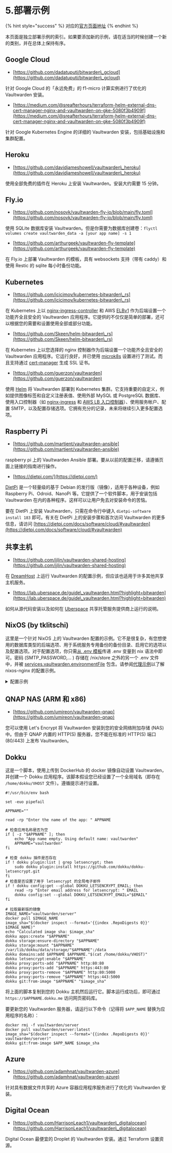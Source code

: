 # 5.部署示例

{% hint style="success" %}
对应的[官方页面地址](https://github.com/dani-garcia/vaultwarden/wiki/Deployment-examples)
{% endhint %}

本页面是独立部署示例的索引。如果要添加新的示例，请在适当的时候创建一个新的类别，并在总体上保持有序。

## Google Cloud

* [https://github.com/dadatuputi/bitwarden\_gcloud](https://github.com/dadatuputi/bitwarden\_gcloud)

针对 Google Cloud 的「永远免费」的 f1-micro 计算实例进行了优化的 Vaultwarden 安装。

* [https://medium.com/@sreafterhours/terraform-helm-external-dns-cert-manager-nginx-and-vaultwarden-on-gke-5080f3b4909f](https://medium.com/@sreafterhours/terraform-helm-external-dns-cert-manager-nginx-and-vaultwarden-on-gke-5080f3b4909f)

针对 Google Kubernetes Engine 的详细的 Vaultwarden 安装，包括基础设施和集群配置。

## Heroku

* [https://github.com/davidjameshowell/vaultwarden\_heroku](https://github.com/davidjameshowell/vaultwarden\_heroku)

使用全部免费的插件在 Heroku 上安装 Vaultwarden。安装大约需要 15 分钟。

## Fly.io

* [https://github.com/nosovk/vaultwarden-fly-io/blob/main/fly.toml](https://github.com/nosovk/vaultwarden-fly-io/blob/main/fly.toml)

使用 SQLite 数据库安装 Vaultwarden。但是你需要为数据库创建卷：`flyctl volumes create vaultwarden_data -a [your app name] -s 1`

* [https://github.com/arthurgeek/vaultwarden-fly-template](https://github.com/arthurgeek/vaultwarden-fly-template)

在 Fly.io 上部署 Vaultwarden 的模板，具有 websockets 支持（带有 caddy）和使用 Restic 的 sqlite 每小时备份功能。

## Kubernetes

* [https://github.com/icicimov/kubernetes-bitwarden\_rs](https://github.com/icicimov/kubernetes-bitwarden\_rs)

在 Kubernetes 上以 [nginx-ingress-controller](https://github.com/kubernetes/ingress-nginx) 和 AWS [ELBv1](https://aws.amazon.com/elasticloadbalancing/features/#Details\_for\_Elastic\_Load\_Balancing\_Products) 作为后端设置一个功能齐全且安全的 Vaultwarden 应用程序。它提供的不仅仅是简单的部署，还可以根据您的需要和设置使用全部或部分功能。

* [https://github.com/Skeen/helm-bitwarden\_rs](https://github.com/Skeen/helm-bitwarden\_rs)

在 Kubernetes 上以您选择的 nginx 控制器作为后端设置一个功能齐全且安全的 Vaultwarden 应用程序。它运行良好，并已使用 [microk8s](https://microk8s.io/) 设置进行了测试。而且支持通过 [cert-manager](https://github.com/jetstack/cert-manager) 生成 SSL 证书。

* [https://github.com/guerzon/vaultwarden](https://github.com/guerzon/vaultwarden)

使用 [Helm](https://helm.sh/zh/docs/) 将 Vaultwarden 部署到 Kubernetes 集群。它支持重要的自定义，例如提供图像标签和自定义注册表值、使用​​外部 MySQL 或 PostgreSQL 数据库、使用入口控制器（如 [nginx-ingress](https://kubernetes.github.io/ingress-nginx/deploy/) 和 [AWS LB 入口控制器](https://kubernetes-sigs.github.io/aws-load-balancer-controller/v2.4/deploy/installation/)）、使用服务帐户、配置 SMTP，以及配置存储选项。它拥有充分的记录，未来将继续引入更多配置选项。

## Raspberry Pi

* [https://github.com/martient/vaultwarden-ansible](https://github.com/martient/vaultwarden-ansible)

raspberry pi 上的 Vaultwarden Ansible 部署。要从以前的配置迁移，请遵循页面上链接的指南进行操作。

* [https://dietpi.com/](https://dietpi.com/)

[DietPi](https://dietpi.com/) 是一个轻量级的基于 Debian 的发行版（镜像），适用于各种设备，例如 Raspberry Pi、Odroid、NanoPi 等。它提供了一个软件脚本，用于安装包括 Vaultwarden 在内的各种程序。这样可以让用户免去对安装命令的苦恼。

要在 DietPi 上安装 Vaultwarden，只需在命令行中键入 `dietpi-software install 183` 即可。有关在 DietPi 上的安装步骤和首次访问 Vaultwarden 的更多信息，请访问 [https://dietpi.com/docs/software/cloud/#vaultwarden](https://dietpi.com/docs/software/cloud/#vaultwarden)

## 共享主机 <a href="#shared-hosting" id="shared-hosting"></a>

* [https://github.com/jjlin/vaultwarden-shared-hosting](https://github.com/jjlin/vaultwarden-shared-hosting)

在 [DreamHost](https://www.dreamhost.com/) 上运行 Vaultwarden 的配置示例，但应该也适用于许多其他共享主机服务。

* [https://lab.uberspace.de/guide\_vaultwarden.html?highlight=bitwarden](https://lab.uberspace.de/guide\_vaultwarden.html?highlight=bitwarden)

如何从源代码安装以及如何在 [Uberspace](https://uberspace.de/en/) 共享托管服务提供商上运行的说明。

## NixOS (by tklitschi)

这里是一个针对 NixOS 上的 Vaultwarden 配置的示例。它不是很复杂，有您想使用的数据库类型的后端选项、用于系统服务专用备份的备份目录、启用它的选项以及配置选项。对于配置选项，你只需[从 .env 模板](https://github.com/dani-garcia/bitwarden\_rs/blob/1.13.1/.env.template)传递 .env 变量到 nix 语法中即可。密码 (SMTP\_PASSWORD,... ) 存储在 /nix/store 之外的另一个 .env 文件中，并被 [services.vaultwarden.environmentFile](https://search.nixos.org/options?channel=21.11\&show=services.vaultwarden.environmentFile\&from=0\&size=50\&sort=relevance\&type=packages\&query=vaultw) 包含。请参阅[代理示例](proxy-examples.md)以了解 nixos-nginx 的配置示例。

<details>

<summary>配置示例</summary>

```yaml
{ pkgs, ... }:
{
  services.bitwarden_rs = {
    enable = true;
    backupDir = "/mnt/bitwarden";
    config = {
      WEB_VAULT_FOLDER = "${pkgs.bitwarden_rs-vault}/share/bitwarden_rs/vault";
      WEB_VAULT_ENABLED = true;
      LOG_FILE = "/var/log/bitwarden";
      WEBSOCKET_ENABLED = true;
      WEBSOCKET_ADDRESS = "0.0.0.0";
      WEBSOCKET_PORT = 3012;
      SIGNUPS_VERIFY = true;
#     ADMIN_TOKEN = (import /etc/nixos/secret/bitwarden.nix).ADMIN_TOKEN;
      DOMAIN = "https://exmaple.com";
#     YUBICO_CLIENT_ID = (import /etc/nixos/secret/bitwarden.nix).YUBICO_CLIENT_ID;
#     YUBICO_SECRET_KEY = (import /etc/nixos/secret/bitwarden.nix).YUBICO_SECRET_KEY;
      YUBICO_SERVER = "https://api.yubico.com/wsapi/2.0/verify";
      SMTP_HOST = "mx.example.com";
      SMTP_FROM = "bitwarden@example.com";
      SMTP_FROM_NAME = "Bitwarden_RS";
      SMTP_PORT = 587;
      SMTP_SSL = true;
#     SMTP_USERNAME = (import /etc/nixos/secret/bitwarden.nix).SMTP_USERNAME;
#     SMTP_PASSWORD = (import /etc/nixos/secret/bitwarden.nix).SMTP_PASSWORD;
      SMTP_TIMEOUT = 15;
      ROCKET_PORT = 8812;
    };
    environmentFile = "/etc/nixos/secret/bitwarden.env";
  };
}
```

如果您有任何关于这部分的问题，请随时联系我。我在 matrix 的 @litschi:litschi.xyz 、以及 IRC（hackint 和 freenode）的 litschi，或简单地在 matrix.org 的 Vaultwarden 频道中询咨询我。

</details>

## QNAP NAS (ARM 和 x86) <a href="#qnap-nas-arm-and-x-86" id="qnap-nas-arm-and-x-86"></a>

* [https://github.com/umireon/vaultwarden-qnap](https://github.com/umireon/vaultwarden-qnap)

您可以使用 Let's Encrypt 将 Vaultwarden 安装到您的安全网络附加存储 (NAS) 中。但由于 QNAP 内置的 HTTP(S) 服务器，您不能在标准的 HTTP(S) 端口 (80/443) 上发布 Vaultwarden。

## Dokku

这是一个脚本，使用上传到 DockerHub 的 docker 镜像自动设置 Vaultwarden，并创建一个 Dokku 应用程序。该脚本假设您已经设置了一个全局域名（即存在 `/home/dokku/VHOST` 文件）。遵循提示进行设置。

```batch
#!/usr/bin/env bash

set -euo pipefail

APPNAME=""

read -rp "Enter the name of the app: " APPNAME

# 检查应用名称是否为空
if [ -z "$APPNAME" ]; then
    echo "App name empty. Using default name: vaultwarden"
    APPNAME="vaultwarden"
fi

# 检查 dokku 插件是否存在
if ! dokku plugin:list | grep letsencrypt; then
    sudo dokku plugin:install https://github.com/dokku/dokku-letsencrypt.git
fi
# 检查是否设置了用于 letsencrypt 的全局电子邮件
if ! dokku config:get --global DOKKU_LETSENCRYPT_EMAIL; then
    read -rp "Enter email address for letsencrypt: " EMAIL
    dokku config:set --global DOKKU_LETSENCRYPT_EMAIL="$EMAIL"
fi

# 拉取最新版的镜像
IMAGE_NAME="vaultwarden/server"
docker pull $IMAGE_NAME
image_sha="$(docker inspect --format='{{index .RepoDigests 0}}' $IMAGE_NAME)"
echo "Calculated image sha: $image_sha"
dokku apps:create "$APPNAME"
dokku storage:ensure-directory "$APPNAME"
dokku storage:mount "$APPNAME" /var/lib/dokku/data/storage/"$APPNAME":/data
dokku domains:add $APPNAME $APPNAME."$(cat /home/dokku/VHOST)"
dokku letsencrypt:enable "$APPNAME"
dokku proxy:ports-add "$APPNAME" http:80:80
dokku proxy:ports-add "$APPNAME" https:443:80
dokku proxy:ports-remove "$APPNAME" http:80:5000
dokku proxy:ports-remove "$APPNAME" https:443:5000
dokku git:from-image "$APPNAME" "$image_sha"
```

将上面的脚本复制到您的 Dokku 主机然后运行它。脚本运行成功后，即可通过 `https://$APPNAME.dokku.me` 访问网页密码库。

要更新您的 Vaultwarden 服务器，请运行以下命令（记得将 `$APP_NAME` 替换为应用程序的名称）：

```batch
docker rmi -f vaultwarden/server
docker pull vaultwarden/server:latest
image_sha="$(docker inspect --format='{{index .RepoDigests 0}}' vaultwarden/server)"
dokku git:from-image $APP_NAME $image_sha
```

## Azure

* [https://github.com/adamhnat/vaultwarden-azure](https://github.com/adamhnat/vaultwarden-azure)

针对具有数据文件共享的 Azure 容器应用程序服务进行了优化的 Vaultwarden 安装。

## Digital Ocean

* [https://github.com/HarrisonLeach1/vaultwarden\_digitalocean](https://github.com/HarrisonLeach1/vaultwarden\_digitalocean)

Digital Ocean 最便宜的 Droplet 的 Vaultwarden 安装。通过 Terraform 设置资源。
